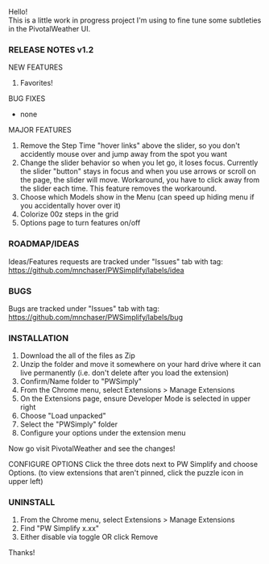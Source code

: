 Hello!  
This is a little work in progress project I'm using to fine tune some subtleties in the PivotalWeather UI.  

### RELEASE NOTES v1.2
NEW FEATURES
1. Favorites!

BUG FIXES
- none

MAJOR FEATURES 
1. Remove the Step Time "hover links" above the slider, so you don't accidently mouse over and jump away from the spot you want
2. Change the slider behavior so when you let go, it loses focus. Currently the slider "button" stays in focus and when you use arrows or scroll on the page, the slider will move. Workaround, you have to click away from the slider each time.  This feature removes the workaround.
3. Choose which Models show in the Menu (can speed up hiding menu if you accidentally hover over it)
4. Colorize 00z steps in the grid
5. Options page to turn features on/off

   
### ROADMAP/IDEAS
Ideas/Features requests are tracked under "Issues" tab with tag: https://github.com/mnchaser/PWSimplify/labels/idea


### BUGS
Bugs are tracked under "Issues" tab with tag: https://github.com/mnchaser/PWSimplify/labels/bug


### INSTALLATION
1. Download the all of the files as Zip
2. Unzip the folder and move it somewhere on your hard drive where it can live permanently (i.e. don't delete after you load the extension)
3. Confirm/Name folder to "PWSimply"
4. From the Chrome menu, select Extensions > Manage Extensions
5. On the Extensions page, ensure Developer Mode is selected in upper right
6. Choose "Load unpacked"
7. Select the "PWSimply" folder
8. Configure your options under the extension menu

Now go visit PivotalWeather and see the changes!

CONFIGURE OPTIONS
Click the three dots next to PW Simplify and choose Options. (to view extensions that aren't pinned, click the puzzle icon in upper left)  

### UNINSTALL
1. From the Chrome menu, select Extensions > Manage Extensions
2. Find "PW Simplify x.xx"
3. Either disable via toggle OR click Remove

Thanks!